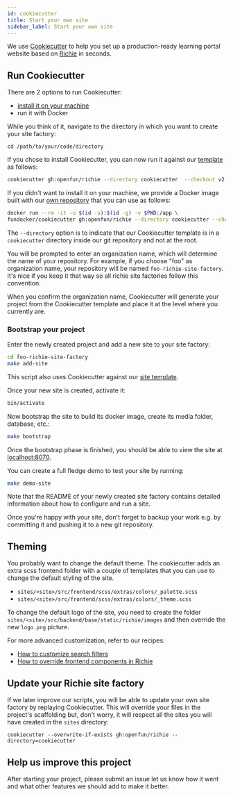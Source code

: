 ```yaml
---
id: cookiecutter
title: Start your own site
sidebar_label: Start your own site
---
```


We use [Cookiecutter](https://github.com/audreyr/cookiecutter) to help you
set up a production-ready learning portal website based on
[Richie](https://github.com/openfun/richie) in seconds.

## Run Cookiecutter

There are 2 options to run Cookiecutter:
- [install it on your machine][1]
- run it with Docker

While you think of it, navigate to the directory in which you want to create
your site factory:

```
cd /path/to/your/code/directory
```

If you chose to install Cookiecutter, you can now run it against our
[template][2] as follows:

```bash
cookiecutter gh:openfun/richie --directory cookiecutter  --checkout v2.29.1
```

If you didn't want to install it on your machine, we provide a Docker image
built with our [own repository][4] that you can use as follows:

```bash
docker run --rm -it -u $(id -u):$(id -g) -v $PWD:/app \
fundocker/cookiecutter gh:openfun/richie --directory cookiecutter --checkout v2.29.1
```

The `--directory` option is to indicate that our Cookiecutter template is in
a `cookiecutter` directory inside our git repository and not at the root.

You will be prompted to enter an organization name, which will determine the
name of your repository. For example, if you choose "foo" as organization
name, your repository will be named `foo-richie-site-factory`. It's
nice if you keep it that way so all richie site factories follow this
convention.

When you confirm the organization name, Cookiecutter will generate your
project from the Cookiecutter template and place it at the level where you
currently are.

### Bootstrap your project

Enter the newly created project and add a new site to your site factory:

```bash
cd foo-richie-site-factory
make add-site
```

This script also uses Cookiecutter against our [site template][3].

Once your new site is created, activate it:

```bash
bin/activate
```

Now bootstrap the site to build its docker image, create its media folder,
database, etc.:

```bash
make bootstrap
```

Once the bootstrap phase is finished, you should be able to view the site at
[localhost:8070](http://localhost:8070).

You can create a full fledge demo to test your site by running:

```bash
make demo-site
```

Note that the README of your newly created site factory contains detailed
information about how to configure and run a site.

Once you're happy with your site, don't forget to backup your work e.g. by
committing it and pushing it to a new git repository.

## Theming

You probably want to change the default theme. The cookiecutter adds an extra scss frontend folder with a couple of templates that you can use to change the default styling of the site.
* `sites/<site>/src/frontend/scss/extras/colors/_palette.scss`
* `sites/<site>/src/frontend/scss/extras/colors/_theme.scss`

To change the default logo of the site, you need to create the folder `sites/<site>/src/backend/base/static/richie/images` and then override the new `logo.png` picture.

For more advanced customization, refer to our recipes:

* [How to customize search filters](filters-customization.md)
* [How to override frontend components in Richie](frontend-overrides.md)

## Update your Richie site factory

If we later improve our scripts, you will be able to update your own site
factory by replaying Cookiecutter. This will override your files in the
project's scaffolding but, don't worry, it will respect all the sites you
will have created in the `sites` directory:

```
cookiecutter --overwrite-if-exists gh:openfun/richie --directory=cookiecutter
```

## Help us improve this project

After starting your project, please submit an issue let us know how it went and
what other features we should add to make it better.

[1]: https://cookiecutter.readthedocs.io/en/latest/installation.html
[2]: https://github.com/openfun/richie/tree/master/cookiecutter
[3]: https://github.com/openfun/richie/tree/master/cookiecutter/{{cookiecutter.organization}}-richie-site-factory/template
[4]: https://github.com/openfun/dockerfiles
